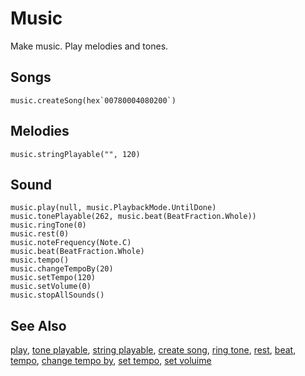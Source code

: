 # Music

Make music. Play melodies and tones.

## Songs

```cards
music.createSong(hex`00780004080200`)
```

## Melodies

```cards
music.stringPlayable("", 120)
```

## Sound

```cards
music.play(null, music.PlaybackMode.UntilDone)
music.tonePlayable(262, music.beat(BeatFraction.Whole))
music.ringTone(0)
music.rest(0)
music.noteFrequency(Note.C)
music.beat(BeatFraction.Whole)
music.tempo()
music.changeTempoBy(20)
music.setTempo(120)
music.setVolume(0)
music.stopAllSounds()
```

## See Also

[play](/reference/music/play),
[tone playable](/reference/music/tone-playable),
[string playable](/reference/music/string-playable),
[create song](/reference/music/create-song),
[ring tone](/reference/music/ring-tone), 
[rest](/reference/music/rest),
[beat](/reference/music/beat), 
[tempo](/reference/music/tempo),
[change tempo by](/reference/music/change-tempo-by),
[set tempo](/reference/music/set-tempo),
[set voluime](/reference/music/set-volume)
